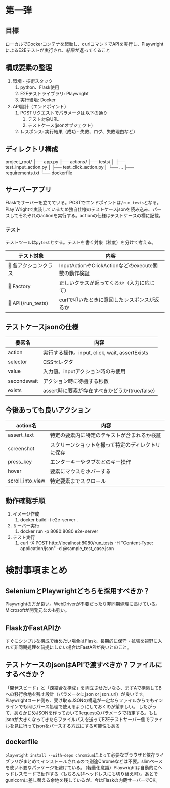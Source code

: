 # 第一弾
## 目標
ローカルでDockerコンテナを起動し、curlコマンドでAPIを実行し、PlaywrightによるE2Eテストが実行され、結果が返ってくること
## 構成要素の整理
1. 環境・技術スタック
   1. python、Flask使用
   2. E2Eテストライブラリ: Playwright
   3. 実行環境: Docker
2. API設計（エンドポイント）
   1. POSTリクエストでパラメータは以下の通り
      1. テスト対象URL
      2. テストケース(jsonオブジェクト)
   2. レスポンス: 実行結果（成功・失敗、ログ、失敗理由など）
## ディレクトリ構成
project_root/
├── app.py
├── actions/
├── tests/
│   ├── test_input_action.py
│   ├── test_click_action.py
│   └── ...
├── requirements.txt
└── dockerfile

## サーバーアプリ
Flaskでサーバーを立てている。POSTでエンドポイントは`/run_tests`となる。Play Wrightで実装しているため独自仕様のテストケースjsonを読み込み、パースしてそれぞれのactionを実行する。actionの仕様はテストケースの欄に記載。
### テスト
テストツールは`pytest`とする。テストを書く対象（粒度）を分けて考える。

|      テスト対象     | 内容 |
| ------------------ | ----- |
| 🔹 各アクションクラス | InputActionやClickActionなどのexecute関数の動作検証 |
| 🔹 Factory         | 正しいクラスが返ってくるか（入力に応じて） |
| 🔸 API(/run_tests) | curlで叩いたときに意図したレスポンスが返るか |

## テストケースjsonの仕様
|     要素名    |     内容     |
| ------------ | ------------- |
| action       | 実行する操作。input, click, wait, assertExists |
| selector     | CSSセレクタ |
| value        | 入力値。inputアクション時のみ使用 |
| secondswait  | アクション時に待機する秒数 |
| exists       | assert時に要素が存在すべきかどうか(true/false) |
## 今後あっても良いアクション
|      action名    |     内容     |
| ---------------- | ------------- |
| assert_text      | 特定の要素内に特定のテキストが含まれるか検証 |
| screenshot       | スクリーンショットを撮って特定のディレクトリに保存 |
| press_key        | エンターキーやタブなどのキー操作 |
| hover            | 要素にマウスをホバーする |
| scroll_into_view | 特定要素までスクロール |

## 動作確認手順
1. イメージ作成
   1. docker build -t e2e-server .
2. サーバー実行
   1. docker run -p 8080:8080 e2e-server
3. テスト実行
   1. curl -X POST http://localhost:8080/run_tests -H "Content-Type: application/json" -d @sample_test_case.json



# 検討事項まとめ
## SeleniumとPlaywrightどちらを採用すべきか？
Playwrightの方が良い。WebDriverが不要だったり非同期処理に長けている。Microsoftが開発元なのも強い。
## FlaskかFastAPIか
すぐにシンプルな構成で始めたい場合はFlask、長期的に保守・拡張を視野に入れて非同期処理を前提にしたい場合はFastAPiが良いとのこと。
## テストケースのjsonはAPIで渡すべきか？ファイルにするべきか？
「開発スピード」と「疎結合な構成」を両立させたいなら、まずAで構築してBへの移行余地を残す設計（パラメータにjson or json_uri）が良いです。Playwrightコード側も、受け取るJSONの構造が一定ならファイルからでもインラインでも同じパース処理で使えるようにしておくのが望ましい。
したがって、あらかじめJSONを作っておいてRequestのパラメータで指定する。もしjsonが大きくなってきたらファイルパスを送ってE2Eテストサーバー側でファイルを見に行ってjsonをパースする方式にする可能性もある
## dockerfile
`playwright install --with-deps chromium`によって必要なブラウザと依存ライブラリがまとめてインストールされるので別途Chromeなどは不要。slimベースを使い不要なパッケージを避けている。（軽量化意識）Playwrightは自動的にヘッドレスモードで動作する（もちろん非ヘッドレスにも切り替え可）。あとでgunicornに差し替える余地を残しているが、今はFlaskの内蔵サーバーでOK。
